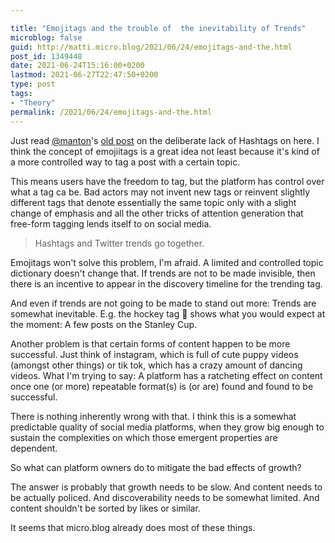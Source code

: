 ```yaml
---

title: "Emojitags and the trouble of  the inevitability of Trends"
microblog: false
guid: http://matti.micro.blog/2021/06/24/emojitags-and-the.html
post_id: 1349448
date: 2021-06-24T15:16:00+0200
lastmod: 2021-06-27T22:47:50+0200
type: post
tags:
- "Theory"
permalink: /2021/06/24/emojitags-and-the.html
---
```

Just read [@manton](https://micro.blog/manton)'s [old post](https://manton.micro.blog/2018/01/09/books-on-microblog.html) on the deliberate lack of Hashtags on here. I think the concept of emojiitags is a great idea not least because it's kind of a more controlled way to tag a post with a certain topic.

This means users have the freedom to tag, but the platform has control over what a tag ca be. Bad actors may not invent new tags or reinvent slightly different tags that denote essentially the same topic only with a slight change of emphasis and all the other tricks of attention generation that free-form tagging lends itself to on social media.

>Hashtags and Twitter trends go together.

Emojitags won't solve this problem, I'm afraid. A limited and controlled topic dictionary doesn't change that. If trends are not to be made invisible, then there is an incentive to appear in the discovery timeline for the trending tag.

And even if trends are not going to be made to stand out more: Trends are somewhat inevitable. E.g. the hockey tag :ice_hockey: shows what you would expect at the moment: A few posts on the Stanley Cup.

Another problem is that certain forms of content happen to be more successful. Just think of instagram, which is full of cute puppy videos (amongst other things) or tik tok, which has a crazy amount of dancing videos. What I'm trying to say: A platform has a ratcheting effect on content once one (or more) repeatable format(s) is (or are) found and found to be successful.

There is nothing inherently wrong with that. I think this is a somewhat predictable quality of social media platforms, when they grow big enough to sustain the complexities on which those emergent properties are dependent.

So what can platform owners do to mitigate the bad effects of growth?

The answer is probably that growth needs to be slow. And content needs to be actually policed. And discoverability needs to be somewhat limited. And content shouldn't be sorted by likes or similar.

It seems that micro.blog already does most of these things.
